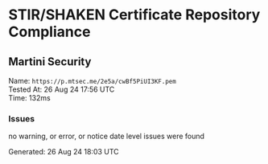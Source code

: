 # STIR/SHAKEN Certificate Repository Compliance

## Martini Security

Name: `https://p.mtsec.me/2e5a/cwBf5PiUI3KF.pem`\
Tested At: 26 Aug 24 17:56 UTC\
Time: 132ms

### Issues

no warning, or error, or notice date level issues were found

Generated: 26 Aug 24 18:03 UTC
